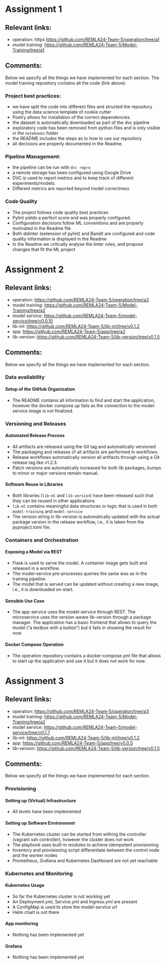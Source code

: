 # Assignment 1
## Relevant links:
- operation: https https://github.com/REMLA24-Team-5/operation/tree/a1
- model training: https://github.com/REMLA24-Team-5/Model-Training/tree/a1

## Comments:
Below we specify all the things we have implemented for each section. The model training repository contains all the code (link above).

### Project best practices: 
- we have split the code into different files and structed the repository using the data science template of cookie cutter
- Poetry allows for installation of the correct dependencies.
- the dataset is automatically downloaded as part of the dvc pipeline
- exploratory code has been removed from python files and is only visible in the `notebooks` folder
- the README includes the steps as to how to use our repository
- all decisions are properly documented in the Readme.

### Pipeline Management:
- the pipeline can be run with `dvc repro`
- a remote storage has been configured using Google Drive
- DVC is used to report metrics and to keep track of different experiments/models.
- Different metrics are reported beyond model correctness

### Code Quality
- The project follows code quality best practices
- Pylint yields a perfect score and was properly configured.
- Configuration decisions follow ML conventions and are properly motivated in the Readme file
- Both dslinter (extension of pylint) and Bandit are configured and code quality information is displayed in the Readme
- In the Readme we critically analyse the linter rules, and propose changes that fit the ML project

# Assignment 2
## Relevant links:
- operation: https://github.com/REMLA24-Team-5/operation/tree/a2
- model training: https://github.com/REMLA24-Team-5/Model-Training/tree/a2
- model service: https://github.com/REMLA24-Team-5/model-service/tree/v0.0.10
- lib-ml: https://github.com/REMLA24-Team-5/lib-ml/tree/v0.1.2
- app: https://github.com/REMLA24-Team-5/app/tree/a2
- lib-version: https://github.com/REMLA24-Team-5/lib-version/tree/v0.1.5

## Comments:
Below we specify all the things we have implemented for each section.

### Data availability
#### Setup of the GitHub Organization
- The README contains all information to find and start the application, however the docker compose up fails as the connection to the model-service image is not finalized.

### Versioning and Releases
#### Automated Release Process
- All artifacts are released using the Git tag and automatically versioned
- The packaging and releases of all artifacts are performed in workflows.
- Release workflows automatically version all artifacts through using a Git release tag like v1.2.3.
- Patch versions are automatically increased for both lib packages, bumps to minor or major versions remain manual.

#### Software Reuse in Libraries
- Both libraries (`lib-ml` and `lib-version`) have been released such that they can be reused in other applications
- `lib-ml` contains meaningful data structures or logic that is used in both `model-training` and `model-service`
- The version string in lib-version is automatically updated with the actual package version in the release workflow, i.e., it is taken from the pyproject.toml file.

### Containers and Orchestration
#### Exposing a Model via REST
- Flask is used to serve the model. A container image gets built and released in a workflow.
- The model-service pre-processes queries the same was as in the training pipeline.
- The model that is served can be updated without creating a new image, i.e., it is downloaded on-start.

#### Sensible Use Case
- The app-service uses the model-service through REST. The microservice uses the version-aware lib-version through a package manager. The application has a basic frontend that allows to query the model (”a textbox with a button”) but it fails in showing the result for now.

#### Docker Compose Operation
- The operation repository contains a docker-compose.yml file that allows to start up the application and use it but it does not work for now.

# Assignment 3
## Relevant links:
- operation: https://github.com/REMLA24-Team-5/operation/tree/a3
- model training: https://github.com/REMLA24-Team-5/Model-Training/tree/a2
- model service: https://github.com/REMLA24-Team-5/model-service/tree/v0.1.7
- lib-ml: https://github.com/REMLA24-Team-5/lib-ml/tree/v0.1.2
- app: https://github.com/REMLA24-Team-5/app/tree/v0.0.5
- lib-version: https://github.com/REMLA24-Team-5/lib-version/tree/v0.1.5

## Comments:
Below we specify all the things we have implemented for each section.

### Provisioning
#### Setting up (Virtual) Infrastructure
- All levels have been implemented  

#### Setting up Software Environment
- The Kubernetes cluster can be started from withing the controller (vagrant ssh controller), however the cluster does not work 
- The playbook uses built-in modules to achieve idempotent provisioning
- Inventory and provisioning script differentiate between the control node and the worker nodes
- Prometheus, Grafana and Kubernetes Dashboard are not yet reachable

### Kubernetes and Monitoring
#### Kubernetes Usage
- So far the Kubernetes cluster is not working yet
- An Deployment.yml, Service.yml and Ingress.yml are present 
- A ConfigMap is used to store the model-service url
- Helm chart is not there

#### App monitoring
- Nothing has been implemented yet

#### Grafana
- Nothing has been implemented yet